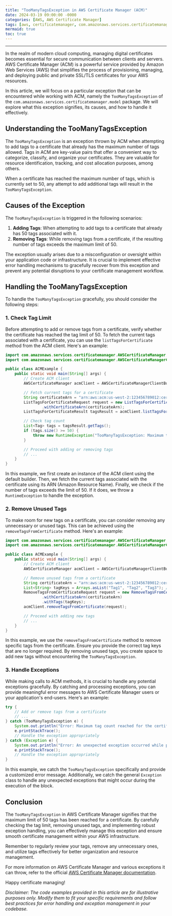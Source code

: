 ```yaml
---
title: "TooManyTagsException in AWS Certificate Manager (ACM)"
date: 2024-03-19 09:00:00 -0000
categories: [AWS, AWS Certificate Manager]
tags: [aws, certificatemanager, com.amazonaws.services.certificatemanager.model]
mermaid: true
toc: true
---
```


---

In the realm of modern cloud computing, managing digital certificates becomes essential for secure communication between clients and servers. AWS Certificate Manager (ACM) is a powerful service provided by Amazon Web Services (AWS) that simplifies the process of provisioning, managing, and deploying public and private SSL/TLS certificates for your AWS resources.

In this article, we will focus on a particular exception that can be encountered while working with ACM, namely the `TooManyTagsException` of the `com.amazonaws.services.certificatemanager.model` package. We will explore what this exception signifies, its causes, and how to handle it effectively.

## Understanding the TooManyTagsException
The `TooManyTagsException` is an exception thrown by ACM when attempting to add tags to a certificate that already has the maximum number of tags allowed. Tags in ACM are key-value pairs that offer a convenient way to categorize, classify, and organize your certificates. They are valuable for resource identification, tracking, and cost allocation purposes, among others.

When a certificate has reached the maximum number of tags, which is currently set to 50, any attempt to add additional tags will result in the `TooManyTagsException`.

## Causes of the Exception
The `TooManyTagsException` is triggered in the following scenarios:

1. **Adding Tags**: When attempting to add tags to a certificate that already has 50 tags associated with it.
2. **Removing Tags**: While removing tags from a certificate, if the resulting number of tags exceeds the maximum limit of 50.

The exception usually arises due to a misconfiguration or oversight within your application code or infrastructure. It is crucial to implement effective error handling mechanisms to gracefully recover from this exception and prevent any potential disruptions to your certificate management workflow.

## Handling the TooManyTagsException
To handle the `TooManyTagsException` gracefully, you should consider the following steps:

### 1. Check Tag Limit
Before attempting to add or remove tags from a certificate, verify whether the certificate has reached the tag limit of 50. To fetch the current tags associated with a certificate, you can use the `listTagsForCertificate` method from the ACM client. Here's an example:

```java
import com.amazonaws.services.certificatemanager.AWSCertificateManager;
import com.amazonaws.services.certificatemanager.AWSCertificateManagerClientBuilder;

public class ACMExample {
    public static void main(String[] args) {
        // Create ACM client
        AWSCertificateManager acmClient = AWSCertificateManagerClientBuilder.defaultClient();

        // Fetch current tags for a certificate
        String certificateArn = "arn:aws:acm:us-west-2:123456789012:certificate/xxxxxxx-xxxx-xxxx-xxxx-xxxxxxxxxxxx";
        ListTagsForCertificateRequest request = new ListTagsForCertificateRequest()
                .withCertificateArn(certificateArn);
        ListTagsForCertificateResult tagsResult = acmClient.listTagsForCertificate(request);

        // Check tag count
        List<Tag> tags = tagsResult.getTags();
        if (tags.size() >= 50) {
            throw new RuntimeException("TooManyTagsException: Maximum tag count reached for the certificate.");
        }

        // Proceed with adding or removing tags
        // ...
    }
}
```

In this example, we first create an instance of the ACM client using the default builder. Then, we fetch the current tags associated with the certificate using its ARN (Amazon Resource Name). Finally, we check if the number of tags exceeds the limit of 50. If it does, we throw a `RuntimeException` to handle the exception.

### 2. Remove Unused Tags
To make room for new tags on a certificate, you can consider removing any unnecessary or unused tags. This can be achieved using the `removeTagsFromCertificate` method. Here's an example:

```java
import com.amazonaws.services.certificatemanager.AWSCertificateManager;
import com.amazonaws.services.certificatemanager.AWSCertificateManagerClientBuilder;

public class ACMExample {
    public static void main(String[] args) {
        // Create ACM client
        AWSCertificateManager acmClient = AWSCertificateManagerClientBuilder.defaultClient();

        // Remove unused tags from a certificate
        String certificateArn = "arn:aws:acm:us-west-2:123456789012:certificate/xxxxxxx-xxxx-xxxx-xxxx-xxxxxxxxxxxx";
        List<String> tagKeys = Arrays.asList("Tag1", "Tag2", "Tag3"); // Provide the keys of unused tags
        RemoveTagsFromCertificateRequest request = new RemoveTagsFromCertificateRequest()
                .withCertificateArn(certificateArn)
                .withTags(tagKeys);
        acmClient.removeTagsFromCertificate(request);

        // Proceed with adding new tags
        // ...
    }
}
```

In this example, we use the `removeTagsFromCertificate` method to remove specific tags from the certificate. Ensure you provide the correct tag keys that are no longer required. By removing unused tags, you create space to add new tags without encountering the `TooManyTagsException`.

### 3. Handle Exceptions
While making calls to ACM methods, it is crucial to handle any potential exceptions gracefully. By catching and processing exceptions, you can provide meaningful error messages to AWS Certificate Manager users or your application's end-users. Here's an example:

```java
try {
    // Add or remove tags from a certificate
    // ...
} catch (TooManyTagsException e) {
    System.out.println("Error: Maximum tag count reached for the certificate.");
    e.printStackTrace();
    // Handle the exception appropriately
} catch (Exception e) {
    System.out.println("Error: An unexpected exception occurred while processing the request.");
    e.printStackTrace();
    // Handle the exception appropriately
}
```

In this example, we catch the `TooManyTagsException` specifically and provide a customized error message. Additionally, we catch the general `Exception` class to handle any unexpected exceptions that might occur during the execution of the block.

## Conclusion
The `TooManyTagsException` in AWS Certificate Manager signifies that the maximum limit of 50 tags has been reached for a certificate. By carefully checking the tag limit, removing unused tags, and implementing robust exception handling, you can effectively manage this exception and ensure smooth certificate management within your AWS infrastructure.

Remember to regularly review your tags, remove any unnecessary ones, and utilize tags effectively for better organization and resource management.

For more information on AWS Certificate Manager and various exceptions it can throw, refer to the official [AWS Certificate Manager documentation](https://docs.aws.amazon.com/acm/latest/APIReference/Welcome.html).

Happy certificate managing!

*Disclaimer: The code examples provided in this article are for illustrative purposes only. Modify them to fit your specific requirements and follow best practices for error handling and exception management in your codebase.*